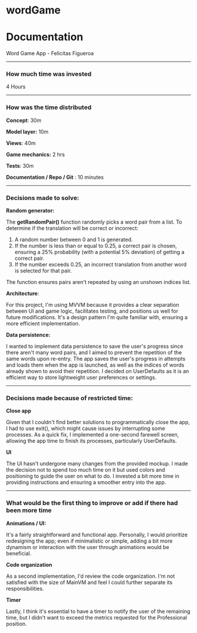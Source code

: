 # wordGame
# Documentation

Word Game App - Felicitas Figueroa

---

### How much time was invested

4 Hours

---

### How was the time distributed

**Concept**: 30m

**Model layer:** 10m

**Views**: 40m

**Game mechanics:**  2 hrs

**Tests**: 30m

**Documentation / Repo / Git** : 10 minutes

---

### Decisions made to solve:

**Random generator:** 

The **getRandomPair()** function randomly picks a word pair from a list. To determine if the translation will be correct or incorrect:

1. A random number between 0 and 1 is generated.
2. If the number is less than or equal to 0.25, a correct pair is chosen, ensuring a 25% probability (with a potential 5% deviation) of getting a correct pair.
3. If the number exceeds 0.25, an incorrect translation from another word is selected for that pair.

The function ensures pairs aren't repeated by using an unshown indices list.

**Architecture**:

For this project, I'm using MVVM because it provides a clear separation between UI and game logic, facilitates testing, and positions us well for future modifications. It's a design pattern I'm quite familiar with, ensuring a more efficient implementation.

**Data persistence:**

I wanted to implement data persistence to save the user's progress since there aren't many word pairs, and I aimed to prevent the repetition of the same words upon re-entry. The app saves the user's progress in attempts and loads them when the app is launched, as well as the indices of words already shown to avoid their repetition. I decided on UserDefaults as it is an efficient way to store lightweight user preferences or settings.

---

### Decisions made because of restricted time:

**Close app**

Given that I couldn't find better solutions to programmatically close the app, I had to use exit(), which might cause issues by interrupting some processes. As a quick fix, I implemented a one-second farewell screen, allowing the app time to finish its processes, particularly UserDefaults.

**UI**

The UI hasn't undergone many changes from the provided mockup. I made the decision not to spend too much time on it but used colors and positioning to guide the user on what to do. I invested a bit more time in providing instructions and ensuring a smoother entry into the app.

---

### What would be the first thing to improve or add if there had been more time

**Animations / UI:** 

It's a fairly straightforward and functional app. Personally, I would prioritize redesigning the app; even if minimalistic or simple, adding a bit more dynamism or interaction with the user through animations would be beneficial.

**Code organization**

As a second implementation, I'd review the code organization. I'm not satisfied with the size of MainVM and feel I could further separate its responsibilities.

**Timer** 

Lastly, I think it's essential to have a timer to notify the user of the remaining time, but I didn't want to exceed the metrics requested for the Professional position.
